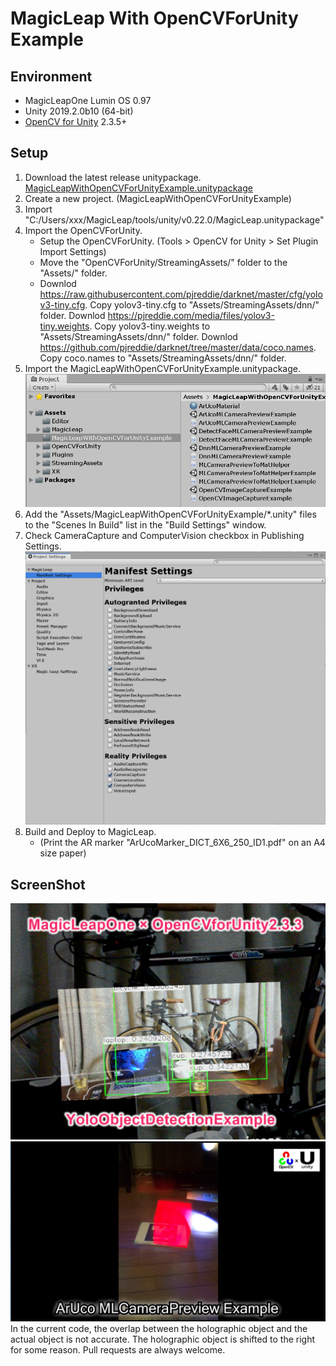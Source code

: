 # MagicLeap With OpenCVForUnity Example


## Environment
* MagicLeapOne Lumin OS 0.97
* Unity 2019.2.0b10 (64-bit)  
* [OpenCV for Unity](https://assetstore.unity.com/packages/tools/integration/opencv-for-unity-21088?aid=1011l4ehR) 2.3.5+ 


## Setup
1. Download the latest release unitypackage. [MagicLeapWithOpenCVForUnityExample.unitypackage](https://github.com/EnoxSoftware/MagicLeapWithOpenCVForUnityExample/releases)
1. Create a new project. (MagicLeapWithOpenCVForUnityExample)
1. Import "C:/Users/xxx/MagicLeap/tools/unity/v0.22.0/MagicLeap.unitypackage"
1. Import the OpenCVForUnity.
    * Setup the OpenCVForUnity. (Tools > OpenCV for Unity > Set Plugin Import Settings)
    * Move the "OpenCVForUnity/StreamingAssets/" folder to the "Assets/" folder.
    * Downlod https://raw.githubusercontent.com/pjreddie/darknet/master/cfg/yolov3-tiny.cfg. Copy yolov3-tiny.cfg to "Assets/StreamingAssets/dnn/" folder. Downlod  https://pjreddie.com/media/files/yolov3-tiny.weights. Copy yolov3-tiny.weights to "Assets/StreamingAssets/dnn/" folder. Downlod  https://github.com/pjreddie/darknet/tree/master/data/coco.names. Copy coco.names to "Assets/StreamingAssets/dnn/" folder.     
1. Import the MagicLeapWithOpenCVForUnityExample.unitypackage.
   ![setup.PNG](setup.PNG)
1. Add the "Assets/MagicLeapWithOpenCVForUnityExample/*.unity" files to the "Scenes In Build" list in the "Build Settings" window.
1. Check CameraCapture and ComputerVision checkbox in Publishing Settings.
   ![manifest_settings.PNG](manifest_settings.PNG)
1. Build and Deploy to MagicLeap.
    * (Print the AR marker "ArUcoMarker_DICT_6X6_250_ID1.pdf" on an A4 size paper)


## ScreenShot
![magicleap_yoloexample.jpg](magicleap_yoloexample.jpg) 
![aruco.PNG](aruco.PNG)
In the current code, the overlap between the holographic object and the actual object is not accurate. The holographic object is shifted to the right for some reason. Pull requests are always welcome.

